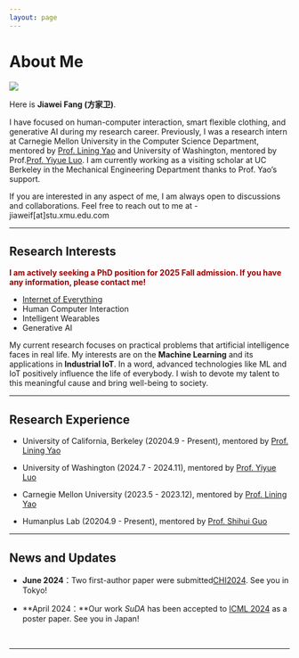 ```yaml
---
layout: page
---
```


# About Me

<img src="https://caihanlin.com/caihanlin.jpg" class="floatpic">

Here is **Jiawei Fang (方家卫)**.<br>

I have focused on human-computer interaction, smart flexible clothing, and generative AI during my research career. Previously, I was a research intern at Carnegie Mellon University in the Computer Science Department, mentored by [Prof. Lining Yao](https://morphingmatter.org/people) and University of Washington, mentored by Prof.[Prof. Yiyue Luo](https://yyueluo.com/index.html). I am currently working as a visiting scholar at UC Berkeley in the Mechanical Engineering Department thanks to Prof. Yao’s support.

If you are interested in any aspect of me, I am always open to discussions and collaborations. Feel free to reach out to me at - jiaweif[at]stu.xmu.edu.com 
<br>


---

## Research Interests

**<font color="#990000">I am actively seeking a PhD position for 2025 Fall admission. If you have any information, please contact me!</font>**

- [Internet of Everything](https://scholar.google.com/citations?view_op=search_authors&hl=zh-CN&mauthors=label:internet_of_everything)
- Human Computer Interaction
- Intelligent Wearables
- Generative AI

My current research focuses on practical problems that artificial intelligence faces in real life. My interests are on the **Machine Learning** and its applications in **Industrial IoT**. In a word, advanced technologies like ML and IoT positively influence the life of everybody.  I wish to devote my talent to this meaningful cause and bring well-being to society.

---

## Research Experience

- University of California, Berkeley (20204.9 - Present), mentored by [Prof. Lining Yao](https://morphingmatter.org/people)

- University of Washington (2024.7 - 2024.11), mentored by [Prof. Yiyue Luo](https://yyueluo.com/index.html)

- Carnegie Mellon University (2023.5 - 2023.12), mentored by [Prof. Lining Yao](https://morphingmatter.org/people)

- Humanplus Lab (20204.9 - Present), mentored by [Prof. Shihui Guo](https://www.humanplus.xyz/)


---

## News and Updates

- **June 2024**：Two first-author paper were submitted[CHI2024](https://chi2024.acm.org/). See you in Tokyo!


- **April 2024：**Our work *SuDA* has been accepted to [ICML 2024](https://icml.cc/Conferences/2024) as a poster paper. See you in Japan!



<br>

---


<!-- 这里是推特的内容，先注释掉 -->

<!-- <blockquote class="twitter-tweet"><p lang="en" dir="ltr">Thrilled to be an AAAI-UC Scholar at <a href="https://twitter.com/hashtag/AAAI24?src=hash&amp;ref_src=twsrc%5Etfw">#AAAI24</a>, thanks to <a href="https://twitter.com/hashtag/AAAI?src=hash&amp;ref_src=twsrc%5Etfw">#AAAI</a> &amp; <a href="https://twitter.com/hashtag/GoogleExploreCSR?src=hash&amp;ref_src=twsrc%5Etfw">#GoogleExploreCSR</a> for the sponsorship. Grateful for the knowledge gained and new friendships formed.<br><br>Wonderful trip in Vancouver. Looking forward to staying connected with all.<a href="https://twitter.com/hashtag/AAAI24?src=hash&amp;ref_src=twsrc%5Etfw">#AAAI24</a> <a href="https://twitter.com/hashtag/Vancouver?src=hash&amp;ref_src=twsrc%5Etfw">#Vancouver</a> <a href="https://twitter.com/hashtag/GoogleExploreCSR?src=hash&amp;ref_src=twsrc%5Etfw">#GoogleExploreCSR</a> <a href="https://t.co/wUQUp8XlSM">pic.twitter.com/wUQUp8XlSM</a></p>&mdash; Hanlin CAI (seeking a PhD position 2025) (@lancecai2002) <a href="https://twitter.com/lancecai2002/status/1762210025173344260?ref_src=twsrc%5Etfw">February 26, 2024</a></blockquote> <script async src="https://platform.twitter.com/widgets.js" charset="utf-8"></script>
 -->
